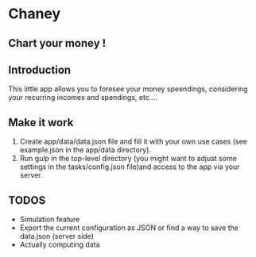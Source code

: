 # Chaney

## Chart your money !

## Introduction
This little app allows you to foresee your money speendings, considering your recurring incomes and spendings, etc ...

## Make it work
1. Create app/data/data.json file and fill it with your own use cases (see example.json in the app/data directory).
2. Run gulp in the top-level directory (you might want to adjust some settings in the tasks/config.json file)and access to the app via your server.

## TODOS
- Simulation feature
- Export the current configuration as JSON or find a way to save the data.json (server side)
- Actually computing data